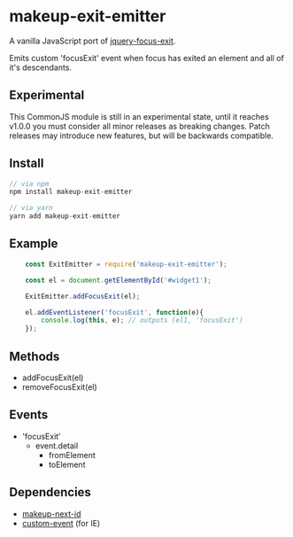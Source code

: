 # makeup-exit-emitter

A vanilla JavaScript port of <a href="https://github.com/makeup-jquery/jquery-focus-exit">jquery-focus-exit</a>.

Emits custom 'focusExit' event when focus has exited an element and all of it's descendants.

## Experimental

This CommonJS module is still in an experimental state, until it reaches v1.0.0 you must consider all minor releases as breaking changes. Patch releases may introduce new features, but will be backwards compatible.

## Install

```js
// via npm
npm install makeup-exit-emitter

// via yarn
yarn add makeup-exit-emitter
```

## Example

```js
    const ExitEmitter = require('makeup-exit-emitter');

    const el = document.getElementById('#widget1');

    ExitEmitter.addFocusExit(el);

    el.addEventListener('focusExit', function(e){
        console.log(this, e); // outputs (el1, 'focusExit')
    });
```

## Methods

* addFocusExit(el)
* removeFocusExit(el)

## Events

* 'focusExit'
    * event.detail
        * fromElement
        * toElement

## Dependencies

* [makeup-next-id](https://github.com/makeup/makeup-js/packages/makeup-next-id)
* [custom-event](https://github.com/webmodules/custom-event) (for IE)

